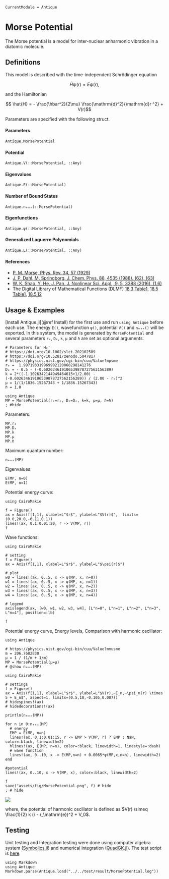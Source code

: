 ```@meta
CurrentModule = Antique
```

# Morse Potential

The Morse potential is a model for inter-nuclear anharmonic vibration in a diatomic molecule.

## Definitions

This model is described with the time-independent Schrödinger equation
```math
  \hat{H} \psi(r) = E \psi(r),
```
and the Hamiltonian
```math
  \hat{H} = - \frac{\hbar^2}{2\mu} \frac{\mathrm{d}^2}{\mathrm{d}r ^2} + V(r)
```
Parameters are specified with the following struct.

#### Parameters
```@docs; canonical=false
Antique.MorsePotential
```

#### Potential
```@docs; canonical=false
Antique.V(::MorsePotential, ::Any)
```

#### Eigenvalues
```@docs; canonical=false
Antique.E(::MorsePotential)
```

#### Number of Bound States
```@docs; canonical=false
Antique.nₘₐₓ(::MorsePotential)
```

#### Eigenfunctions
```@docs; canonical=false
Antique.ψ(::MorsePotential, ::Any)
```

#### Generalized Laguerre Polynomials

```@docs; canonical=false
Antique.L(::MorsePotential, ::Any)
```

#### References
- [P. M. Morse, Phys. Rev. 34, 57 (1929)](https://doi.org/10.1103/PhysRev.34.57)
- [J. P. Dahl, M. Springborg, J. Chem. Phys. 88, 4535 (1988). (62), (63)](https://doi.org/10.1063/1.453761)
- [W. K. Shao, Y. He, J. Pan, J. Nonlinear Sci. Appl., 9, 5, 3388 (2016). (1.6)](http://dx.doi.org/10.22436/jnsa.009.05.124) 
- The Digital Library of Mathematical Functions (DLMF) [18.3 Table1](https://dlmf.nist.gov/18.3#T1), [18.5 Table1](https://dlmf.nist.gov/18.5#T1), [18.5.12](https://dlmf.nist.gov/18.5#E12)

## Usage & Examples

[Install Antique.jl](@ref Install) for the first use and run `using Antique` before each use. The energy `E()`, wavefunction `ψ()`, potential `V()` and `nₘₐₓ()` will be exported. In this system, the model is generated by `MorsePotential` and several parameters `rₑ`, `Dₑ`, `k`, `µ` and `ℏ` are set as optional arguments.

```@example MP
# Parameters for H₂⁺
# https://doi.org/10.1002/slct.202102509
# https://doi.org/10.5281/zenodo.5047817
# https://physics.nist.gov/cgi-bin/cuu/Value?mpsme
rₑ =  1.997193319969992120068298141276
Dₑ = - 0.5 - (-0.602634619106539878727562156289)
k = 2*((-1.1026342144949464615+1/2.00) - (-0.602634619106539878727562156289)) / (2.00 - rₑ)^2
µ = 1/(1/1836.15267343 + 1/1836.15267343)
ℏ = 1.0

using Antique
MP = MorsePotential(rₑ=rₑ, Dₑ=Dₑ, k=k, µ=µ, ℏ=ℏ)
; #hide
```

Parameters:

```@repl MP
MP.rₑ
MP.Dₑ
MP.k
MP.µ
MP.ℏ
```

Maximum quantum number:

```@repl MP
nₘₐₓ(MP)
```

Eigenvalues:

```@repl MP
E(MP, n=0)
E(MP, n=1)
```

Potential energy curve:

```@example MP
using CairoMakie

f = Figure()
ax = Axis(f[1,1], xlabel=L"$r$", ylabel=L"$V(r)$",  limits=(0.0,20.0,-0.11,0.1))
lines!(ax, 0.1:0.01:20, r -> V(MP, r))
f
```

Wave functions:

```@example MP
using CairoMakie

# setting
f = Figure()
ax = Axis(f[1,1], xlabel=L"$r$", ylabel=L"$\psi(r)$")

# plot
w0 = lines!(ax, 0..5, x -> ψ(MP, x, n=0))
w1 = lines!(ax, 0..5, x -> ψ(MP, x, n=1))
w2 = lines!(ax, 0..5, x -> ψ(MP, x, n=2))
w3 = lines!(ax, 0..5, x -> ψ(MP, x, n=3))
w4 = lines!(ax, 0..5, x -> ψ(MP, x, n=4))

# legend
axislegend(ax, [w0, w1, w2, w3, w4], [L"n=0", L"n=1", L"n=2", L"n=3", L"n=4"], position=:lb)

f
```

Potential energy curve, Energy levels, Comparison with harmonic oscillator:

```@example MP
using Antique

# https://physics.nist.gov/cgi-bin/cuu/Value?mmusme
m = 206.7682830
μ = 1 / (1/m + 1/m)
MP = MorsePotential(μ=μ)
# @show nₘₐₓ(MP)

using CairoMakie

# settings
f = Figure()
ax = Axis(f[1,1], xlabel=L"$r$", ylabel=L"$V(r),~E_n,~\psi_n(r) \times 5 + E_n$", aspect=1, limits=(0.5,10,-0.105,0.007))
# hidespines!(ax)
# hidedecorations!(ax)

println(nₘₐₓ(MP))

for n in 0:nₘₐₓ(MP)
  # energy
  EMP = E(MP, n=n)
  lines!(ax, 0.1:0.01:15, r -> EMP > V(MP, r) ? EMP : NaN, color=:black, linewidth=2)
  hlines!(ax, E(MP, n=n), color=:black, linewidth=1, linestyle=:dash)
  # wave function
  lines!(ax, 0..10, x -> E(MP,n=n) + 0.0065*ψ(MP,x,n=n), linewidth=2)
end

#potential
lines!(ax, 0..10, x -> V(MP, x), color=:black, linewidth=2)

f
save("assets/fig/MorsePotential.png", f) # hide
; # hide
```

![](assets/fig/MorsePotential.png)

where, the potential of harmonic oscillator is defined as $V(r) \simeq \frac{1}{2} k (r - r_\mathrm{e})^2 + V_0$.

## Testing

Unit testing and Integration testing were done using computer algebra system ([Symbolics.jl](https://symbolics.juliasymbolics.org/stable/)) and numerical integration ([QuadGK.jl](https://juliamath.github.io/QuadGK.jl/stable/)). The test script is [here](https://github.com/ohno/Antique.jl/blob/main/test/MorsePotential.jl).

```@eval
using Markdown
using Antique
Markdown.parse(Antique.load("../../test/result/MorsePotential.log"))
```